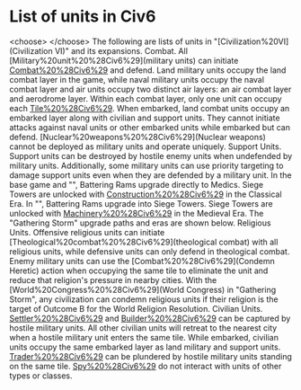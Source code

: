 # List of units in Civ6

&lt;choose&gt;
&lt;/choose&gt;
The following are lists of units in "[Civilization%20VI](Civilization VI)" and its expansions.
Combat.
All [Military%20unit%20%28Civ6%29](military units) can initiate [Combat%20%28Civ6%29](combat) and defend. Land military units occupy the land combat layer in the game, while naval military units occupy the naval combat layer and air units occupy two distinct air layers: an air combat layer and aerodrome layer. Within each combat layer, only one unit can occupy each [Tile%20%28Civ6%29](tile). When embarked, land combat units occupy an embarked layer along with civilian and support units. They cannot initiate attacks against naval units or other embarked units while embarked but can defend. [Nuclear%20weapons%20%28Civ6%29](Nuclear weapons) cannot be deployed as military units and operate uniquely.
Support Units.
Support units can be destroyed by hostile enemy units when undefended by military units. Additionally, some military units can use priority targeting to damage support units even when they are defended by a military unit.
In the base game and "", Battering Rams upgrade directly to Medics. Siege Towers are unlocked with [Construction%20%28Civ6%29](Construction) in the Classical Era.
In "", Battering Rams upgrade into Siege Towers. Siege Towers are unlocked with [Machinery%20%28Civ6%29](Machinery) in the Medieval Era. The "Gathering Storm" upgrade paths and eras are shown below.
Religious Units.
Offensive religious units can initiate [Theological%20combat%20%28Civ6%29](theological combat) with all religious units, while defensive units can only defend in theological combat. Enemy military units can use the [Combat%20%28Civ6%29](Condemn Heretic) action when occupying the same tile to eliminate the unit and reduce that religion's pressure in nearby cities. With the [World%20Congress%20%28Civ6%29](World Congress) in "Gathering Storm", any civilization can condemn religious units if their religion is the target of Outcome B for the World Religion Resolution.
Civilian Units.
[Settler%20%28Civ6%29](Settlers) and [Builder%20%28Civ6%29](Builders) can be captured by hostile military units. All other civilian units will retreat to the nearest city when a hostile military unit enters the same tile. While embarked, civilian units occupy the same embarked layer as land military and support units. [Trader%20%28Civ6%29](Traders) can be plundered by hostile military units standing on the same tile. [Spy%20%28Civ6%29](Spies) do not interact with units of other types or classes.